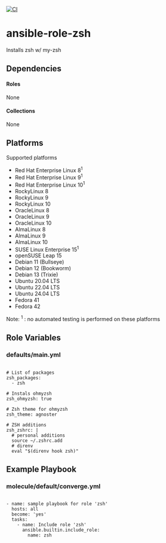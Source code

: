 [![CI](https://github.com/de-it-krachten/ansible-role-zsh/workflows/CI/badge.svg?event=push)](https://github.com/de-it-krachten/ansible-role-zsh/actions?query=workflow%3ACI)


# ansible-role-zsh

Installs zsh w/ my-zsh



## Dependencies

#### Roles
None

#### Collections
None

## Platforms

Supported platforms

- Red Hat Enterprise Linux 8<sup>1</sup>
- Red Hat Enterprise Linux 9<sup>1</sup>
- Red Hat Enterprise Linux 10<sup>1</sup>
- RockyLinux 8
- RockyLinux 9
- RockyLinux 10
- OracleLinux 8
- OracleLinux 9
- OracleLinux 10
- AlmaLinux 8
- AlmaLinux 9
- AlmaLinux 10
- SUSE Linux Enterprise 15<sup>1</sup>
- openSUSE Leap 15
- Debian 11 (Bullseye)
- Debian 12 (Bookworm)
- Debian 13 (Trixie)
- Ubuntu 20.04 LTS
- Ubuntu 22.04 LTS
- Ubuntu 24.04 LTS
- Fedora 41
- Fedora 42

Note:
<sup>1</sup> : no automated testing is performed on these platforms

## Role Variables
### defaults/main.yml
<pre><code>
# List of packages
zsh_packages:
  - zsh

# Instals ohmyzsh
zsh_ohmyzsh: true

# Zsh theme for ohmyzsh
zsh_theme: agnoster

# ZSH additions
zsh_zshrc: |
  # personal additions
  source ~/.zshrc.add
  # direnv
  eval "$(direnv hook zsh)"
</pre></code>




## Example Playbook
### molecule/default/converge.yml
<pre><code>
- name: sample playbook for role 'zsh'
  hosts: all
  become: 'yes'
  tasks:
    - name: Include role 'zsh'
      ansible.builtin.include_role:
        name: zsh
</pre></code>
